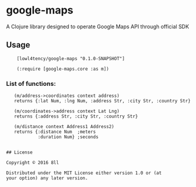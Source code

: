 # google-maps

A Clojure library designed to operate Google Maps API through official SDK

## Usage

```
    [lowl4tency/google-maps "0.1.0-SNAPSHOT"]

```

```
    (:require [google-maps.core :as m])
```

### List of functions:

       (m/address->coordinates context address)
       returns {:lat Num, :lng Num, :address Str, :city Str, :country Str}

       (m/coordinates->address context Lat Lng)
       returns {:address Str, :city Str, :country Str}

       (m/distance context Address1 Address2)
       returns {:distance Num  ;meters
                :duration Num} ;seconds
```

## License

Copyright © 2016 8ll

Distributed under the MIT License either version 1.0 or (at
your option) any later version.
